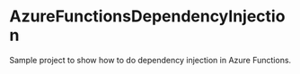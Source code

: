 # AzureFunctionsDependencyInjection
Sample project to show how to do dependency injection in Azure Functions.
